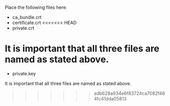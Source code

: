 Place the following files here:
- ca_bundle.crt
- certificate.crt
<<<<<<< HEAD
- private.crt

It is important that all three files are named as stated above.
=======
- private.key

It is important that all three files are named as stated above.
>>>>>>> adb628a934e6f83724ca7082f464fc41dda05813
